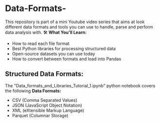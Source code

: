 # Data-Formats-

This repository is part of a mini Youtube video series that aims at look different data formats and tools you can use to handle, parse and perform data analysis with. 
🛠 **What You'll Learn:**

- How to read each file format
- Best Python libraries for processing structured data
- Open-source datasets you can use today
- How to convert between formats and load into Pandas
## **Structured Data Formats:**
The "Data_formats_and_Libraries_Tutorial_1.ipynb" python notebook covers the following **Data Formats:**
- CSV (Comma Separated Values)
- JSON (JavaScript Object Notation)
- XML (eXtensible Markup Language)
- Parquet (Columnar Storage)

